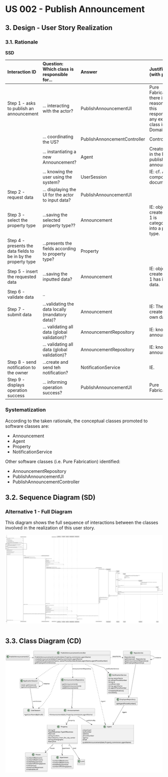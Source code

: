 # US 002 - Publish Announcement

## 3. Design - User Story Realization 

### 3.1. Rationale

**SSD**

| Interaction ID                                                   | Question: Which class is responsible for...               | Answer                       | Justification (with patterns)                                                                                 |
|:-----------------------------------------------------------------|:----------------------------------------------------------|:-----------------------------|:--------------------------------------------------------------------------------------------------------------|
| Step 1 - asks to publish an announcement                         | 	... interacting with the actor?                          | PublishAnnouncementUI        | Pure Fabrication: there is no reason to assign this responsibility to any existing class in the Domain Model. |
| 			  		                                                          | 	... coordinating the US?                                 | PublishAnnoncementController | Controller                                                                                                    |
| 			  		                                                          | 	... instantiating a new Announcement?                    | Agent                        | Creator (Rule 1): in the DM, Agent publish an announcement.                                                   |
| 			  		                                                          | ... knowing the user using the system?                    | UserSession                  | IE: cf. A&A component documentation.                                                                          |
| Step 2 - request data	                                           | 		... displaying the UI for the actor to input data?					 | PublishAnnouncementUI        |                                                                                                               |
| Step 3 - select the property type		                              | 	...saving the selected property type??                   | Announcement                 | IE: object created in step 1 is categorizaded into a property type.                                           |
| Step 4 - presents the data fields to be in by the property type	 | 	...presents the fields according to property type?       | Property                     |                                                                                                               |
| Step 5 - insert the requested data                               | 	...saving the inputted data?                             | Announcement                 | IE: object created in step 1 has its own data.                                                                |
| Step 6 - validate data                                           | 	..					                                                  |                              |                                                                                                               |              
| Step 7 - submit data		                                           | 	...validating the data locally (mandatory data)?         | Announcement                 | IE: The object created has its own data.                                                                      | 
| 			  		                                                          | 	... validating all data (global validation)?             | AnnouncementRepository       | IE: knows all its announcements.                                                                              |
| 			  		                                                          | 	... validating all data (global validation)?             | AnnouncementRepository       | IE: knows all its announcements.                                                                              | 
| 	Step 8 - send notification to the owner	  		                    | 	...create and send teh notification?                     | NotificationService          | IE.                                                                                                           | 
| Step 9  - displays operation success	                             | 	... informing operation success?                         | PublishAnnouncementUI        | Pure Fabrication.                                                                                             | 

### Systematization ##

According to the taken rationale, the conceptual classes promoted to software classes are: 

 * Announcement
 * Agent
 * Property
 * NotificationService

Other software classes (i.e. Pure Fabrication) identified: 
 * AnnouncementRepository
 * PublishAnnouncementUI  
 * PublishAnnouncementController


## 3.2. Sequence Diagram (SD)

### Alternative 1 - Full Diagram

This diagram shows the full sequence of interactions between the classes involved in the realization of this user story.

![Sequence Diagram - Full](svg/US2_SD.svg)

#
## 3.3. Class Diagram (CD)

![Class Diagram](svg/US2_CD.svg)